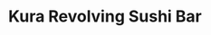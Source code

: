 ---
title: "Kura Revolving Sushi Bar"
url: /philadelphia/kura-revolving-sushi-bar/
shop: clothes
---